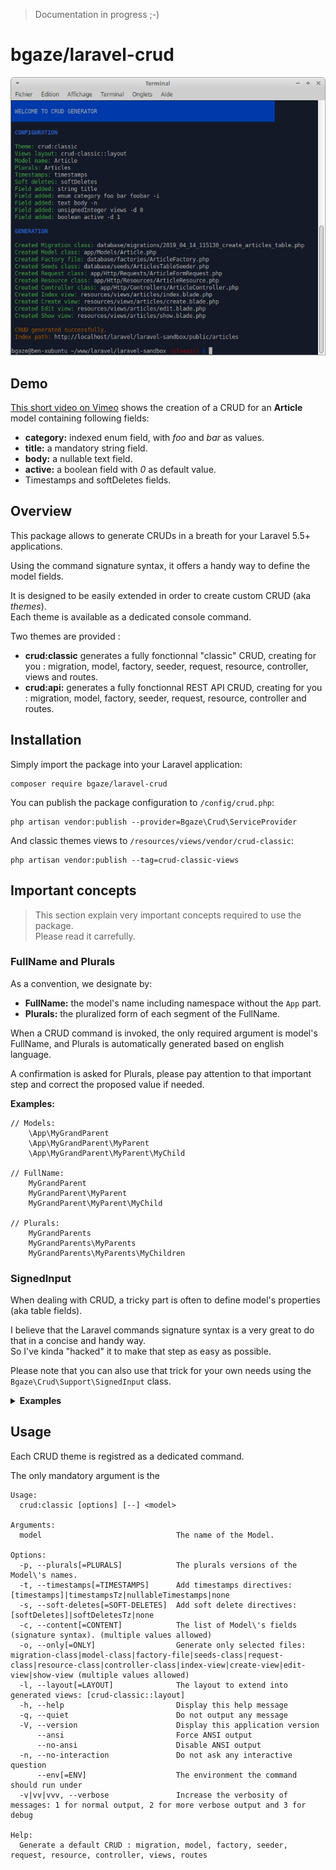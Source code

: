 > Documentation in progress ;-)

# bgaze/laravel-crud

<p align="center">
  <img src="doc/assets/demo.png">
</p>

## Demo

[This short video on Vimeo](https://vimeo.com/330304646) shows the creation of a CRUD for an **Article** model containing following fields:

* **category:** indexed enum field, with _foo_ and _bar_ as values.
* **title:** a mandatory string field.
* **body:** a nullable text field.
* **active:** a boolean field with _0_ as default value.
* Timestamps and softDeletes fields.

## Overview

This package allows to generate CRUDs in a breath for your Laravel 5.5+ applications.

Using the command signature syntax, it offers a handy way to define the model fields.

It is designed to be easily extended in order to create custom CRUD (aka _themes_).  
Each theme is available as a dedicated console command.

Two themes are provided :

* **crud:classic** generates a fully fonctionnal "classic" CRUD, creating for you : migration, model, factory, seeder, request, resource, controller, views and routes.
* **crud:api:** generates a fully fonctionnal REST API CRUD, creating for you : migration, model, factory, seeder, request, resource, controller and routes.

## Installation

Simply import the package into your Laravel application:

```
composer require bgaze/laravel-crud
```

You can publish the package configuration to `/config/crud.php`:

```
php artisan vendor:publish --provider=Bgaze\Crud\ServiceProvider
```

And classic themes views to `/resources/views/vendor/crud-classic`:

```
php artisan vendor:publish --tag=crud-classic-views
```

## Important concepts

> This section explain very important concepts required to use the package.  
> Please read it carrefully.

### FullName and Plurals

As a convention, we designate by:

* **FullName:** the model's name including namespace without the `App` part. 
* **Plurals:** the pluralized form of each segment of the FullName.

When a CRUD command is invoked, the only required argument is model's FullName, and Plurals is automatically generated based on english language. 
 
A confirmation is asked for Plurals, please pay attention to that important step and correct the proposed value if needed.

**Examples:**

```
// Models:
    \App\MyGrandParent  
    \App\MyGrandParent\MyParent  
    \App\MyGrandParent\MyParent\MyChild

// FullName:
    MyGrandParent  
    MyGrandParent\MyParent  
    MyGrandParent\MyParent\MyChild

// Plurals:
    MyGrandParents  
    MyGrandParents\MyParents  
    MyGrandParents\MyParents\MyChildren
```

### SignedInput

When dealing with CRUD, a tricky part is often to define model's properties (aka table fields).

I believe that the Laravel commands signature syntax is a very great to do that in a concise and handy way.  
So I've kinda "hacked" it to make that step as easy as possible.

Please note that you can also use that trick for your own needs using the `Bgaze\Crud\Support\SignedInput` class.

<details><summary><b>Examples</b></summary><p>

Adding a _foo_ integer field, nullable and indexed:

```
// Input:
integer foo -n -i

// Result:
$table->integer('foo')->nullable()->index();
```

Adding a _bar_ varchar field, with a length of 100 and a unique constraint:

```
// Input:
string bar 100 -q

// Result:
$table->string('foo', 100)->unique();
```

Adding a _baz_ enum field, with 'user' and 'admin' as values, and 'user' as default value:

```
// Input:
enum baz user admin -d user

// Result:
$table->enum('baz', ['user', 'admin'])->default('user');
```

</p></details> 

## Usage

Each CRUD theme is registred as a dedicated command.

The only mandatory argument is the 

```
Usage:
  crud:classic [options] [--] <model>

Arguments:
  model                              The name of the Model.

Options:
  -p, --plurals[=PLURALS]            The plurals versions of the Model\'s names.
  -t, --timestamps[=TIMESTAMPS]      Add timestamps directives: [timestamps]|timestampsTz|nullableTimestamps|none
  -s, --soft-deletes[=SOFT-DELETES]  Add soft delete directives: [softDeletes]|softDeletesTz|none
  -c, --content[=CONTENT]            The list of Model\'s fields (signature syntax). (multiple values allowed)
  -o, --only[=ONLY]                  Generate only selected files: migration-class|model-class|factory-file|seeds-class|request-class|resource-class|controller-class|index-view|create-view|edit-view|show-view (multiple values allowed)
  -l, --layout[=LAYOUT]              The layout to extend into generated views: [crud-classic::layout]
  -h, --help                         Display this help message
  -q, --quiet                        Do not output any message
  -V, --version                      Display this application version
      --ansi                         Force ANSI output
      --no-ansi                      Disable ANSI output
  -n, --no-interaction               Do not ask any interactive question
      --env[=ENV]                    The environment the command should run under
  -v|vv|vvv, --verbose               Increase the verbosity of messages: 1 for normal output, 2 for more verbose output and 3 for debug

Help:
  Generate a default CRUD : migration, model, factory, seeder, request, resource, controller, views, routes
```
